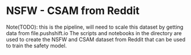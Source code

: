 # NSFW - CSAM from Reddit

Note(TODO): this is the pipeline, will need to scale this dataset by getting
data from file.pushshift.io
The scripts and notebooks in the directory are used to create the NSFW and CSAM
dataset from Reddit that can be used to train the safety model.
